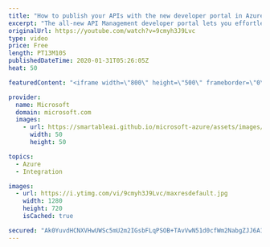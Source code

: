 ```yaml
---
title: "How to publish your APIs with the new developer portal in Azure API Management | Azure Friday"
excerpt: "The all-new API Management developer portal lets you effortlessly publish your APIs. It's customizable, lightweight, and intuitive. Mike Budzynski joins Scott Hanselman to show how to publish your APIs with the new developer portal in Azure API Management.  3:30 - Demo  Azure API Management resources"
originalUrl: https://youtube.com/watch?v=9cmyh3J9Lvc
type: video
price: Free
length: PT13M10S
publishedDateTime: 2020-01-31T05:26:05Z
heat: 50

featuredContent: "<iframe width=\"800\" height=\"500\" frameborder=\"0\" src=\"https://www.youtube.com/embed/9cmyh3J9Lvc\" allow=\"accelerometer; autoplay; encrypted-media; gyroscope; picture-in-picture\" allowfullscreen></iframe>"

provider:
  name: Microsoft
  domain: microsoft.com
  images:
    - url: https://smartableai.github.io/microsoft-azure/assets/images/organizations/microsoft.com-50x50.jpg
      width: 50
      height: 50

topics:
  - Azure
  - Integration

images:
  - url: https://i.ytimg.com/vi/9cmyh3J9Lvc/maxresdefault.jpg
    width: 1280
    height: 720
    isCached: true

secured: "Ak0YuvdHCNXVHwUWSc5mU2m2IGsbFLqPSOB+TAvVwN51d0cfWm2NabgZJJ6A1NFbBllapqSwu5NvNmj+FBKvE68hdXYKsDu1mrPpiR3yZvWPxo2JSZZcl399c6zvOoSYX4m9KLYhdZu2dDyurHCKFgDfxg6jor03rNx/jQFt0aJ0JEfiYCqe+bf/6QSgzCt34i1tJJ3AI2cDOkR96IS8kYGMoNUAwIQ1sknBh9v4HR8c0reuPakpP7ojymtVT/yiJKINW7fSroi1I62KUfKgIHiO7lh1/wBU+GVy+RMvs/7Tk2o2GSqVJ0fG3BijKelPvWO8+91udXOGtD12o3wDgnQq6f31wODlBdpWDfmjpd/4v1Q5PJ+R05Vcq3qtS9mONwc6REI/Nz2TimMZ13QC9RccjwehI3DvnLghdVVm6vA=;rUPVmrHz+4VmfpkKSPacEQ=="
---
```


